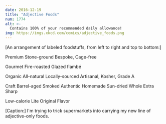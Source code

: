 ```yaml
---
date: 2016-12-19
title: "Adjective Foods"
num: 1774
alt: >-
  Contains 100% of your recommended daily allowance!
img: https://imgs.xkcd.com/comics/adjective_foods.png
---
```

[An arrangement of labeled foodstuffs, from left to right and top to bottom:]

Premium Stone-ground Bespoke, Cage-free

Gourmet Fire-roasted Glazed flambé

Organic All-natural Locally-sourced Artisanal, Kosher, Grade A

Craft Barrel-aged Smoked Authentic Homemade Sun-dried Whole Extra Sharp

Low-calorie Lite Original Flavor

[Caption:] I'm trying to trick supermarkets into carrying my new line of adjective-only foods.